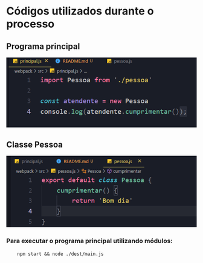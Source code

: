 # Códigos utilizados durante o processo

## Programa principal
![ Imagem do programa principal](../md_img/comando_principal.png)

## Classe Pessoa
![ Imagem da classe pessoa](../md_img/comando_classe_pessoa.png)

### Para executar o programa principal utilizando módulos:
        npm start && node ./dest/main.js